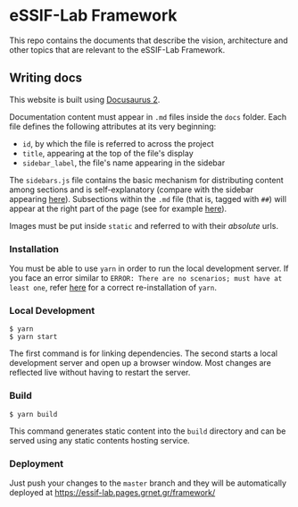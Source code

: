 # eSSIF-Lab Framework

This repo contains the documents that describe the vision, architecture and other
topics that are relevant to the eSSIF-Lab Framework.

## Writing docs

This website is built using [Docusaurus 2](https://v2.docusaurus.io/).

Documentation content must appear in `.md` files inside the `docs` folder.
Each file defines the following attributes at its very beginning:

- `id`, by which the file is referred to across the project
- `title`, appearing at the top of the file's display
- `sidebar_label`, the file's name appearing in the sidebar

The `sidebars.js` file contains the basic mechanism for distributing content
among sections and is self-explanatory (compare with the sidebar appearing [here](https://essif-lab.pages.grnet.gr/essif-lab/docs/introduction)). Subsections within the `.md` file
(that is, tagged with `##`) will appear at the right part of the page
(see for example [here](https://essif-lab.pages.grnet.gr/essif-lab/docs/infrastructure)).

Images must be put inside `static` and referred to with their _absolute_ urls.


### Installation

You must be able to use `yarn` in order to run the local development server. If
you face an error similar to `ERROR: There are no scenarios; must have at least one`,
refer [here](https://github.com/yarnpkg/yarn/issues/2821) for a correct
re-installation of `yarn`.

### Local Development

```
$ yarn
$ yarn start
```

The first command is for linking dependencies. The second starts a local development server and open up a browser window.
Most changes are reflected live without having to restart the server.

### Build

```
$ yarn build
```

This command generates static content into the `build` directory and can be served using any static contents hosting service.

### Deployment

Just push your changes to the `master` branch and they will be automatically deployed at https://essif-lab.pages.grnet.gr/framework/
